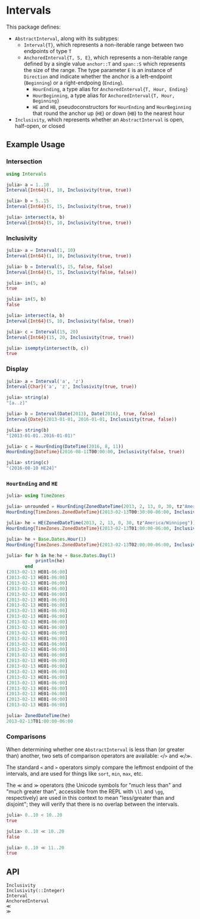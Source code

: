 # Intervals

This package defines:
* `AbstractInterval`, along with its subtypes:
  * `Interval{T}`, which represents a non-iterable range between two endpoints of type `T`
  * `AnchoredInterval{T, S, E}`, which represents a non-iterable range defined by a single
    value `anchor::T` and `span::S` which represents the size of the range. The type
    parameter `E` is an instance of `Direction` and indicate whether the anchor is a
    left-endpoint (`Beginning`) or a right-endpoing (`Ending`).
    * `HourEnding`, a type alias for `AnchoredInterval{T, Hour, Ending}`
    * `HourBeginning`, a type alias for `AnchoredInterval{T, Hour, Beginning}`
    * `HE` and `HB`, pseudoconstructors for `HourEnding` and `HourBeginning` that round the
      anchor up (`HE`) or down (`HB`) to the nearest hour
* `Inclusivity`, which represents whether an `AbstractInterval` is open, half-open, or
  closed

## Example Usage

### Intersection

```julia
using Intervals

julia> a = 1..10
Interval{Int64}(1, 10, Inclusivity(true, true))

julia> b = 5..15
Interval{Int64}(5, 15, Inclusivity(true, true))

julia> intersect(a, b)
Interval{Int64}(5, 10, Inclusivity(true, true))
```

### Inclusivity

```julia
julia> a = Interval(1, 10)
Interval{Int64}(1, 10, Inclusivity(true, true))

julia> b = Interval(5, 15, false, false)
Interval{Int64}(5, 15, Inclusivity(false, false))

julia> in(5, a)
true

julia> in(5, b)
false

julia> intersect(a, b)
Interval{Int64}(5, 10, Inclusivity(false, true))

julia> c = Interval(15, 20)
Interval{Int64}(15, 20, Inclusivity(true, true))

julia> isempty(intersect(b, c))
true
```

### Display

```julia
julia> a = Interval('a', 'z')
Interval{Char}('a', 'z', Inclusivity(true, true))

julia> string(a)
"[a..z]"

julia> b = Interval(Date(2013), Date(2016), true, false)
Interval{Date}(2013-01-01, 2016-01-01, Inclusivity(true, false))

julia> string(b)
"[2013-01-01..2016-01-01)"

julia> c = HourEnding(DateTime(2016, 8, 11))
HourEnding{DateTime}(2016-08-11T00:00:00, Inclusivity(false, true))

julia> string(c)
"(2016-08-10 HE24]"
```

### `HourEnding` and `HE`

```julia
julia> using TimeZones

julia> unrounded = HourEnding(ZonedDateTime(2013, 2, 13, 0, 30, tz"America/Winnipeg"))
HourEnding{TimeZones.ZonedDateTime}(2013-02-13T00:30:00-06:00, Inclusivity(false, true))

julia> he = HE(ZonedDateTime(2013, 2, 13, 0, 30, tz"America/Winnipeg"))
HourEnding{TimeZones.ZonedDateTime}(2013-02-13T01:00:00-06:00, Inclusivity(false, true))

julia> he + Base.Dates.Hour(1)
HourEnding{TimeZones.ZonedDateTime}(2013-02-13T02:00:00-06:00, Inclusivity(false, true))

julia> for h in he:he + Base.Dates.Day(1)
           println(he)
       end
(2013-02-13 HE01-06:00]
(2013-02-13 HE01-06:00]
(2013-02-13 HE01-06:00]
(2013-02-13 HE01-06:00]
(2013-02-13 HE01-06:00]
(2013-02-13 HE01-06:00]
(2013-02-13 HE01-06:00]
(2013-02-13 HE01-06:00]
(2013-02-13 HE01-06:00]
(2013-02-13 HE01-06:00]
(2013-02-13 HE01-06:00]
(2013-02-13 HE01-06:00]
(2013-02-13 HE01-06:00]
(2013-02-13 HE01-06:00]
(2013-02-13 HE01-06:00]
(2013-02-13 HE01-06:00]
(2013-02-13 HE01-06:00]
(2013-02-13 HE01-06:00]
(2013-02-13 HE01-06:00]
(2013-02-13 HE01-06:00]
(2013-02-13 HE01-06:00]
(2013-02-13 HE01-06:00]
(2013-02-13 HE01-06:00]
(2013-02-13 HE01-06:00]
(2013-02-13 HE01-06:00]

julia> ZonedDateTime(he)
2013-02-13T01:00:00-06:00
```

### Comparisons

When determining whether one `AbstractInterval` is less than (or greater than) another, two
sets of comparison operators are available: `<`/`>` and `≪`/`≫`.

The standard `<` and `>` operators simply compare the leftmost endpoint of the intervals,
and are used for things like `sort`, `min`, `max`, etc.

The `≪` and `≫` operators (the Unicode symbols for "much less than" and "much greater than",
accessible from the REPL with `\ll` and `\gg`, respectively) are used in this context to
mean "less/greater than and disjoint"; they will verify that there is no overlap between
the intervals.

```julia
julia> 0..10 < 10..20
true

julia> 0..10 ≪ 10..20
false

julia> 0..10 ≪ 11..20
true
```

## API

```@docs
Inclusivity
Inclusivity(::Integer)
Interval
AnchoredInterval
≪
≫
```
